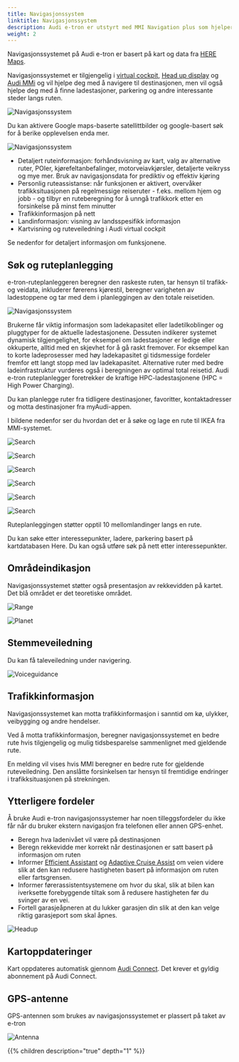 ```yaml
---
title: Navigasjonssystem
linktitle: Navigasjonssystem
description: Audi e-tron er utstyrt med MMI Navigation plus som hjelper deg å komme frem til destinasjon.
weight: 2
---
```

Navigasjonssystemet på Audi e-tron er basert på kart og data fra [HERE Maps](https://www.here.com/strategic-alliances/audi/IVIdemo).

Navigasjonssystemet er tilgjengelig i [virtual cockpit](../virtualcockpit/), [Head up display](../headupdisplay/) og [Audi MMi](../mmi/) og vil hjelpe deg med å navigere til destinasjonen, men vil også hjelpe deg med å finne ladestasjoner, parkering og andre interessante steder langs ruten.

![Navigasjonssystem](navigation.jpg "Navigasjonssystemet i Virtual Cockpit og MMI")

Du kan aktivere Google maps-baserte satellittbilder og google-basert søk for å berike opplevelsen enda mer.

![Navigasjonssystem](navigation2.jpg "Navigasjonssystemet i Virtual Cockpit med google maps satellittbilder")

- Detaljert ruteinformasjon: forhåndsvisning av kart, valg av alternative ruter, POIer, kjørefeltanbefalinger, motorveiavkjørsler, detaljerte veikryss og mye mer. Bruk av navigasjonsdata for prediktiv og effektiv kjøring
- Personlig ruteassistanse: når funksjonen er aktivert, overvåker trafikksituasjonen på regelmessige reiseruter - f.eks. mellom hjem og jobb - og tilbyr en ruteberegning for å unngå trafikkork etter en forsinkelse på minst fem minutter
- Trafikkinformasjon på nett
- Landinformasjon: visning av landsspesifikk informasjon
- Kartvisning og ruteveiledning i Audi virtual cockpit

Se nedenfor for detaljert informasjon om funksjonene.

## Søk og ruteplanlegging

e-tron-ruteplanleggeren beregner den raskeste ruten, tar hensyn til trafikk- og veidata, inkluderer førerens kjørestil, beregner varigheten av ladestoppene og tar med dem i planleggingen av den totale reisetiden.

![Navigasjonssystem](navigation3.jpg "Navigasjonssystemet i Virtual Cockpit med google maps satellittbilder")

Brukerne får viktig informasjon som ladekapasitet eller ladetilkoblinger og pluggtyper for de aktuelle ladestasjonene. Dessuten indikerer systemet dynamisk tilgjengelighet, for eksempel om ladestasjoner er ledige eller okkuperte, alltid med en skjevhet for å gå raskt fremover. For eksempel kan to korte ladeprosesser med høy ladekapasitet gi tidsmessige fordeler fremfor ett langt stopp med lav ladekapasitet. Alternative ruter med bedre ladeinfrastruktur vurderes også i beregningen av optimal total reisetid. Audi e-tron ruteplanlegger foretrekker de kraftige HPC-ladestasjonene (HPC = High Power Charging).

Du kan planlegge ruter fra tidligere destinasjoner, favoritter, kontaktadresser og motta destinasjoner fra myAudi-appen.

I bildene nedenfor ser du hvordan det er å søke og lage en rute til IKEA fra MMI-systemet.

![Search](search1.jpg "Trinn 1: Søk etter IKEA")

![Search](search2.jpg "Trinn 2: Velge riktig søkeresultat og trykke start")

![Search](search3.jpg "Trinn 3: Navigasjon informerer om at du ikke har nok lading ved å gå til IKEA og foreslår å legge til lading langs ruten")

![Search](search4.jpg "Trinn 4: Foreslåtte ladestopp inkludert forventet batteriladingstilstand på destinasjonen")

![Search](search5.jpg "Trinn 5: Planlagt rute")

![Search](search6.jpg "Når du kjører, støtter den nedre MMI-skjermen håndskrift for søk")

Ruteplanleggingen støtter opptil 10 mellomlandinger langs en rute.

Du kan søke etter interessepunkter, ladere, parkering basert på kartdatabasen Here. Du kan også utføre søk på nett etter interessepunkter.

## Områdeindikasjon

Navigasjonssystemet støtter også presentasjon av rekkevidden på kartet. Det blå området er det teoretiske området.

![Range](range.jpg "Rekkevidden angitt med det blå området")

![Planet](planet.jpg "Du kan dekke hele planeten med din helelektriske Audi")

## Stemmeveiledning

Du kan få taleveiledning under navigering.

![Voiceguidance](voiceguidance.jpg "Du kan kontrollere hvor mye stemmeveiledning du trenger")

## Trafikkinformasjon

Navigasjonssystemet kan motta trafikkinformasjon i sanntid om kø, ulykker, veibygging og andre hendelser.

Ved å motta trafikkinformasjon, beregner navigasjonssystemet en bedre rute hvis tilgjengelig og mulig tidsbesparelse sammenlignet med gjeldende rute.

En melding vil vises hvis MMI beregner en bedre rute for gjeldende ruteveiledning. Den anslåtte forsinkelsen tar hensyn til fremtidige endringer i trafikksituasjonen på strekningen.

## Ytterligere fordeler

Å bruke Audi e-tron navigasjonssystemer har noen tilleggsfordeler du ikke får når du bruker ekstern navigasjon fra telefonen eller annen GPS-enhet.

- Beregn hva ladenivået vil være på destinasjonen
- Beregn rekkevidde mer korrekt når destinasjonen er satt basert på informasjon om ruten
- Informer [Efficient Assistant](/models/e-tron/technology/drivingassistance/predictiveefficiencyassist/) og [Adaptive Cruise Assist](/models/e-tron/technology/drivingassistance/adaptivecruiseassist/) om veien videre slik at den kan redusere hastigheten basert på informasjon om ruten eller fartsgrensen.
- Informer førerassistentsystemene om hvor du skal, slik at bilen kan iverksette forebyggende tiltak som å redusere hastigheten før du svinger av en vei.
- Fortell garasjeåpneren at du lukker garasjen din slik at den kan velge riktig garasjeport som skal åpnes.

![Headup](headup.jpg "Head-up-display med ruteinformasjon og effektivitetsassistent som foreslår å bremse ned")

## Kartoppdateringer

Kart oppdateres automatisk gjennom [Audi Connect](/technology/audiconnect/). Det krever et gyldig abonnement på Audi Connect.

## GPS-antenne

GPS-antennen som brukes av navigasjonssystemet er plassert på taket av e-tron

![Antenna](antenna.jpg "GPS antenna on roof of e-tron and e-tron Sportback")

{{% children description="true" depth="1" %}}
